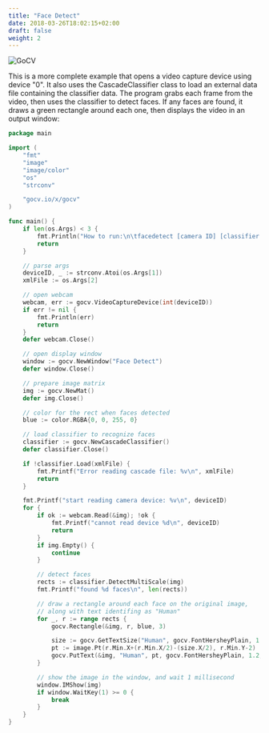 ```yaml
---
title: "Face Detect"
date: 2018-03-26T18:02:15+02:00
draft: false
weight: 2
---
```


![GoCV](https://raw.githubusercontent.com/hybridgroup/gocv/master/images/face-detect.jpg)

This is a more complete example that opens a video capture device using device "0". It also uses the CascadeClassifier class to load an external data file containing the classifier data. The program grabs each frame from the video, then uses the classifier to detect faces. If any faces are found, it draws a green rectangle around each one, then displays the video in an output window:

```go
package main

import (
    "fmt"
    "image"
    "image/color"
    "os"
    "strconv"

    "gocv.io/x/gocv"
)

func main() {
    if len(os.Args) < 3 {
        fmt.Println("How to run:\n\tfacedetect [camera ID] [classifier XML file]")
        return
    }

    // parse args
    deviceID, _ := strconv.Atoi(os.Args[1])
    xmlFile := os.Args[2]

    // open webcam
    webcam, err := gocv.VideoCaptureDevice(int(deviceID))
    if err != nil {
        fmt.Println(err)
        return
    }
    defer webcam.Close()

    // open display window
    window := gocv.NewWindow("Face Detect")
    defer window.Close()

    // prepare image matrix
    img := gocv.NewMat()
    defer img.Close()

    // color for the rect when faces detected
    blue := color.RGBA{0, 0, 255, 0}

    // load classifier to recognize faces
    classifier := gocv.NewCascadeClassifier()
    defer classifier.Close()

    if !classifier.Load(xmlFile) {
        fmt.Printf("Error reading cascade file: %v\n", xmlFile)
        return
    }

    fmt.Printf("start reading camera device: %v\n", deviceID)
    for {
        if ok := webcam.Read(&img); !ok {
            fmt.Printf("cannot read device %d\n", deviceID)
            return
        }
        if img.Empty() {
            continue
        }

        // detect faces
        rects := classifier.DetectMultiScale(img)
        fmt.Printf("found %d faces\n", len(rects))

        // draw a rectangle around each face on the original image,
        // along with text identifing as "Human"
        for _, r := range rects {
            gocv.Rectangle(&img, r, blue, 3)

            size := gocv.GetTextSize("Human", gocv.FontHersheyPlain, 1.2, 2)
            pt := image.Pt(r.Min.X+(r.Min.X/2)-(size.X/2), r.Min.Y-2)
            gocv.PutText(&img, "Human", pt, gocv.FontHersheyPlain, 1.2, blue, 2)
        }

        // show the image in the window, and wait 1 millisecond
        window.IMShow(img)
        if window.WaitKey(1) >= 0 {
            break
        }
    }
}
```

